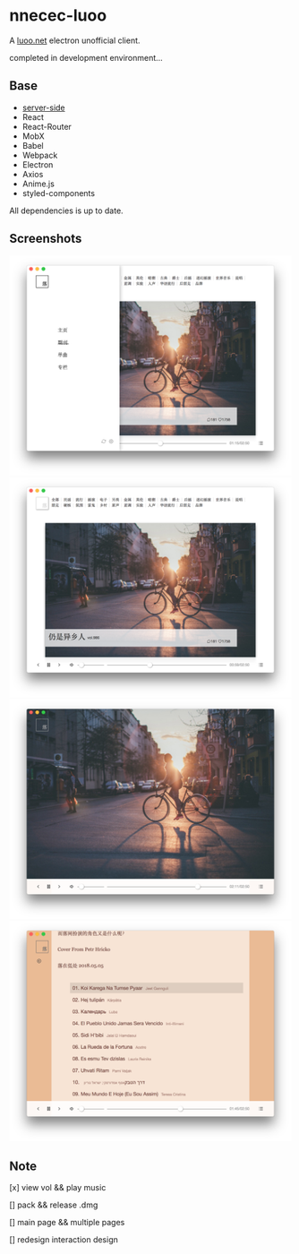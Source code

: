 # nnecec-luoo

A [luoo.net](http://www.luoo.net/) electron unofficial client.

completed in development environment...

## Base

- [server-side](https://github.com/nnecec/nnecec-luoo-server)
- React
- React-Router
- MobX
- Babel
- Webpack
- Electron
- Axios
- Anime.js
- styled-components

All dependencies is up to date.

## Screenshots

![sidebar](./screenshots/sidebar.png)
![vol list](./screenshots/vollist.png)
![vol detail](./screenshots/voldetail.png)
![vol detail list](./screenshots/voldetaillist.png)

## Note

[x] view vol && play music

[] pack && release .dmg

[] main page && multiple pages

[] redesign interaction design
